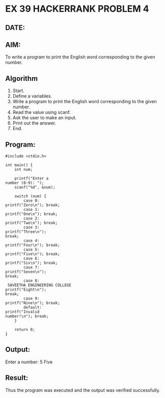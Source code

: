 # EX 39 HACKERRANK PROBLEM 4 
## DATE:
## AIM:
To write a program to print the English word corresponding to the given number.

## Algorithm
1. Start. 
2. Define a variables. 
3. Write a program to print the English word corresponding to the given number. 
4. Read the value using scanf. 
5. Ask the user to make an input. 
6. Print out the answer. 
7. End. 

## Program:
```
#include <stdio.h> 
 
int main() { 
    int num; 
 
    printf("Enter a 
number (0-9): "); 
    scanf("%d", &num); 
 
    switch (num) { 
        case 0: 
printf("Zero\n"); break; 
        case 1: 
printf("One\n"); break; 
        case 2: 
printf("Two\n"); break; 
        case 3: 
printf("Three\n"); 
break; 
        case 4: 
printf("Four\n"); break; 
        case 5: 
printf("Five\n"); break; 
        case 6: 
printf("Six\n"); break; 
        case 7: 
printf("Seven\n"); 
break; 
        case 8: 
 SAVEETHA ENGINEERING COLLEGE  
printf("Eight\n"); 
break; 
        case 9: 
printf("Nine\n"); break; 
        default: 
printf("Invalid 
number!\n"); break; 
    } 
 
    return 0; 
}
```

## Output:
Enter a number: 5
Five



## Result:
Thus the program was executed and the output was verified successfully.
